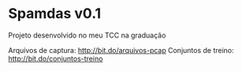 # Spamdas v0.1
Projeto desenvolvido no meu TCC na graduação

Arquivos de captura: http://bit.do/arquivos-pcap
Conjuntos de treino: http://bit.do/conjuntos-treino
